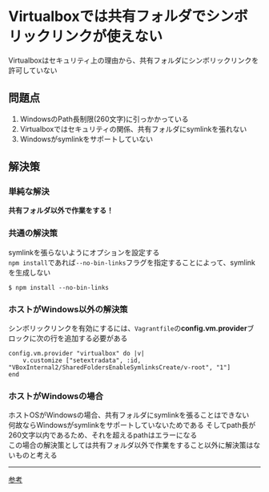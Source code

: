 # Virtualboxでは共有フォルダでシンボリックリンクが使えない
Virtualboxはセキュリティ上の理由から、共有フォルダにシンボリックリンクを許可していない  

## 問題点
1. WindowsのPath長制限(260文字)に引っかかっている
2. Virtualboxではセキュリティの関係、共有フォルダにsymlinkを張れない
3. Windowsがsymlinkをサポートしていない

## 解決策
### 単純な解決
**共有フォルダ以外で作業をする！**


### 共通の解決策
symlinkを張らないようにオプションを設定する  
`npm install`であれば`--no-bin-links`フラグを指定することによって、symlinkを生成しない

```
$ npm install --no-bin-links
```

### ホストがWindows以外の解決策
シンボリックリンクを有効にするには、`Vagrantfile`の**config.vm.provider**ブロックに次の行を追加する必要がある  

```
config.vm.provider "virtualbox" do |v|
    v.customize ["setextradata", :id, "VBoxInternal2/SharedFoldersEnableSymlinksCreate/v-root", "1"]
end
```

### ホストがWindowsの場合
ホストOSがWindowsの場合、共有フォルダにsymlinkを張ることはできない  
何故ならWindowsがsymlinkをサポートしていないためである
そしてpath長が260文字以内であるため、それを超えるpathはエラーになる  
この場合の解決策としては共有フォルダ以外で作業をすること以外に解決策はないものと考える  

---
[参考][]

[参考]: https://github.com/npm/npm/issues/7308
